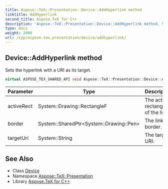 ```yaml
---
title: Aspose::TeX::Presentation::Device::AddHyperlink method
linktitle: AddHyperlink
second_title: Aspose.TeX for C++
description: 'Aspose::TeX::Presentation::Device::AddHyperlink method. Sets the hyperlink with a URI as its target in C++.'
type: docs
weight: 2000
url: /cpp/aspose.tex.presentation/device/addhyperlink/
---
```

## Device::AddHyperlink method


Sets the hyperlink with a URI as its target.

```cpp
virtual ASPOSE_TEX_SHARED_API void Aspose::TeX::Presentation::Device::AddHyperlink(System::Drawing::RectangleF activeRect, System::SharedPtr<System::Drawing::Pen> border, System::String targetUri)=0
```


| Parameter | Type | Description |
| --- | --- | --- |
| activeRect | System::Drawing::RectangleF | The active rectangle of the link. |
| border | System::SharedPtr\<System::Drawing::Pen\> | The link border. |
| targetUri | System::String | The target URI. |



## See Also

* Class [Device](../)
* Namespace [Aspose::TeX::Presentation](../../)
* Library [Aspose.TeX for C++](../../../)
